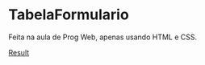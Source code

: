 # TabelaFormulario
Feita na aula de Prog Web, apenas usando HTML e CSS.

[Result](https://github.com/alluke96/TabelaFormulario/blob/main/result.png)
